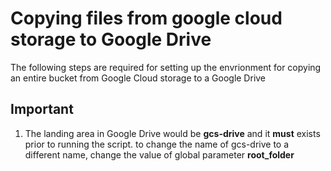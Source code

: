 # Copying files from google cloud storage to Google Drive

The following steps are required for setting up the envrionment for copying an entire bucket from Google Cloud storage to a Google Drive

## Important ##

1. The landing area in Google Drive would be **gcs-drive** and it **must** exists prior to running the script. to change the name of gcs-drive to a different name, change the value of global parameter **root_folder**



